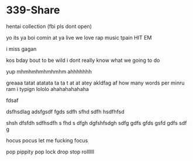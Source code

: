 # 339-Share
hentai collection (fbi pls dont open)

yo its ya boi
comin at ya live
we love rap music
tpain
HIT EM

i miss gagan

kos bday bout to be wild
i dont
really
know what
we going to do

yup
 mhmhmhmhmhmhm
 ahhhhhhh

greaaa tatat atatata ta ta t at at atey akldfag
af
how many
words
per minru
ram
i
typign
lololo
ahahahahahaha

fdsaf

dsfhsdlag
adsfgsdf
fgds
sdfh
sfhd
sdfh
hsdfhfsd

shsh
dfsfdh
sdfhsdfh
s
fhd
s
dfgh
dgfshfsdgh
sdfg
gdfs
gfds
gsfd
gdfs
sdf
g

hocus pocus let me fucking focus

pop pippity pop lock drop stop rollllll
